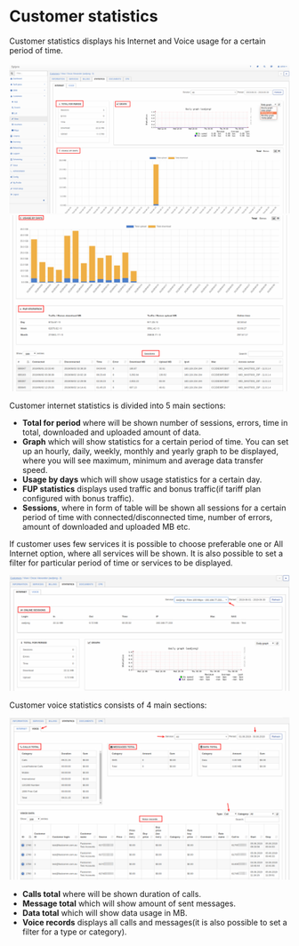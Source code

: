 Customer statistics
==========

Customer statistics displays his Internet and Voice usage for a certain period of time.

![Statistics](statistics.png)
![Usage,FUP,Sessions](usage_fup_sessions.png)

Customer internet statistics is divided into 5 main sections:

* **Total for period** where will be shown number of sessions, errors, time in total, downloaded and uploaded amount of data.
* **Graph** which will show statistics for a certain period of time.
You can set up an hourly, daily, weekly, monthly and yearly graph to be displayed, where you will see maximum, minimum and average data transfer speed.
* **Usage by days** which will show usage statistics for a certain day.
* **FUP statistics** displays used traffic and bonus traffic(if tariff plan configured with bonus traffic).
* **Sessions**, where in form of table will be shown all sessions for a certain period of time with connected/disconnected time, number of errors, amount of downloaded and uploaded MB etc.

If customer uses few services it is possible to choose preferable one or All Internet option, where all services will be shown. It is also possible to set a filter for particular period of time or services to be displayed.

![Graph by service](graph_by_service.png)


Customer voice statistics consists of 4 main sections:

![Voice](voice_statistics.png)

* **Calls total** where will be shown duration of calls.
* **Message total** which will show amount of sent messages.
* **Data total** which will show data usage in MB.
* **Voice records** displays all calls and messages(it is also possible to set a filter for a type or category).
